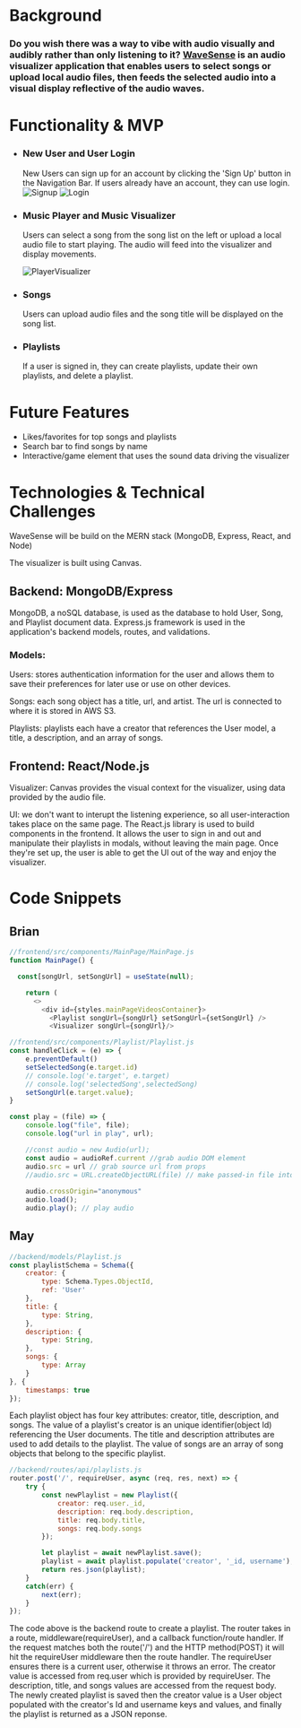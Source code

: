 # Background

### Do you wish there was a way to vibe with audio visually and audibly rather than only listening to it? [WaveSense](https://wavesense.herokuapp.com/ "WaveSense") is an audio visualizer application that enables users to select songs or upload local audio files, then feeds the selected audio into a visual display reflective of the audio waves. 

# Functionality & MVP
- ### New User and User Login
    New Users can sign up for an account by clicking the 'Sign Up' button in the Navigation Bar. If users already have an account, they can use login.
    ![Signup](./signup.png)
    ![Login](./login.png)

- ### Music Player and Music Visualizer
    Users can select a song from the song list on the left or upload a local audio file to start playing. The audio will feed into the visualizer and display movements.

    ![PlayerVisualizer](./playervisualizer.png)

- ### Songs
    Users can upload audio files and the song title will be displayed on the song list. 

- ### Playlists
    If a user is signed in, they can create playlists, update their own playlists, and delete a playlist. 


# Future Features
- Likes/favorites for top songs and playlists
- Search bar to find songs by name
- Interactive/game element that uses the sound data driving the visualizer

# Technologies & Technical Challenges

WaveSense will be build on the MERN stack  (MongoDB, Express, React, and Node)

The visualizer is built using Canvas.

## Backend: MongoDB/Express

MongoDB, a noSQL database, is used as the database to hold User, Song, and Playlist document data. Express.js framework is used in the application's backend models, routes, and validations.

### Models:
Users: stores authentication information for the user and allows them to save their preferences for later use or use on other devices.

Songs: each song object has a title, url, and artist. The url is connected to where it is stored in AWS S3.

Playlists: playlists each have a creator that references the User model, a title, a description, and an array of songs.

## Frontend: React/Node.js

Visualizer: Canvas provides the visual context for the visualizer, using data provided by the audio file.

UI: we don't want to interupt the listening experience, so all user-interaction takes place on the same page. The React.js library is used to build components in the frontend. It allows the user to sign in and out and manipulate their playlists in modals, without leaving the main page. Once they're set up, the user is able to get the UI out of the way and enjoy the visualizer.


# Code Snippets
## Brian

```javascript 
//frontend/src/components/MainPage/MainPage.js
function MainPage() {

  const[songUrl, setSongUrl] = useState(null);

    return (
      <>
        <div id={styles.mainPageVideosContainer}>
          <Playlist songUrl={songUrl} setSongUrl={setSongUrl} />
          <Visualizer songUrl={songUrl}/>

```

```javascript
//frontend/src/components/Playlist/Playlist.js
const handleClick = (e) => {
    e.preventDefault()
    setSelectedSong(e.target.id)
    // console.log('e.target', e.target)
    // console.log('selectedSong',selectedSong)
    setSongUrl(e.target.value);
}
```

```javascript
const play = (file) => {
    console.log("file", file);
    console.log("url in play", url);

    //const audio = new Audio(url);
    const audio = audioRef.current //grab audio DOM element
    audio.src = url // grab source url from props
    //audio.src = URL.createObjectURL(file) // make passed-in file into dataURL
    
    audio.crossOrigin="anonymous"
    audio.load();
    audio.play(); // play audio
```


## May
```javascript
//backend/models/Playlist.js
const playlistSchema = Schema({
    creator: {
        type: Schema.Types.ObjectId,
        ref: 'User'
    },
    title: {
        type: String,
    },
    description: {
        type: String,
    }, 
    songs: {
        type: Array
    }
}, {
    timestamps: true
});
```
Each playlist object has four key attributes: creator, title, description, and songs. The value of a playlist's creator is an unique identifier(object Id) referencing the User documents. The title and description attributes are used to add details to the playlist. The value of songs are an array of song objects that belong to the specific playlist.  

```javascript 
//backend/routes/api/playlists.js
router.post('/', requireUser, async (req, res, next) => {
    try {
        const newPlaylist = new Playlist({
            creator: req.user._id,
            description: req.body.description,
            title: req.body.title, 
            songs: req.body.songs
        });

        let playlist = await newPlaylist.save();
        playlist = await playlist.populate('creator', '_id, username');
        return res.json(playlist);
    }
    catch(err) {
        next(err);
    }
});
```
The code above is the backend route to create a playlist. The router takes in a route, middleware(requireUser), and a callback function/route handler. If the request matches both the route('/') and the HTTP method(POST) it will hit the requireUser middleware then the route handler. The requireUser ensures there is a current user, otherwise it throws an error. The creator value is accessed from req.user which is provided by requireUser. The description, title, and songs values are accessed from the request body. The newly created playlist is saved then the creator value is a User object populated with the creator's Id and username keys and values, and finally the playlist is returned as a JSON reponse. 
